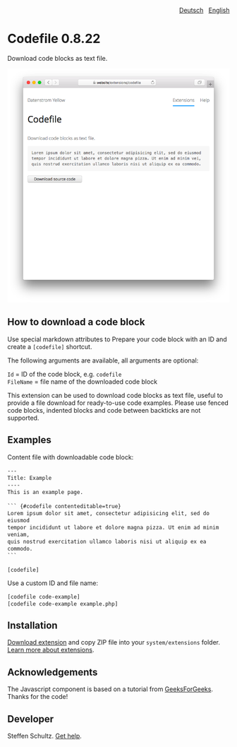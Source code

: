<p align="right"><a href="README-de.md">Deutsch</a> &nbsp; <a href="README.md">English</a></p>

# Codefile 0.8.22

Download code blocks as text file.

<p align="center"><img src="codefile-screenshot.png?raw=true" alt="Screenshot"></p>

## How to download a code block

Use special markdown attributes to Prepare your code block with an ID and create a `[codefile]` shortcut. 

The following arguments are available, all arguments are optional:
 
`Id` = ID of the code block, e.g. `codefile`  
`FileName` = file name of the downloaded code block  

This extension can be used to download code blocks as text file, useful to provide a file download for ready-to-use code examples. Please use fenced code blocks, indented blocks and code between backticks are not supported. 

## Examples

Content file with downloadable code block:

    ---
    Title: Example
    ----
    This is an example page. 
    
    ``` {#codefile contenteditable=true}
    Lorem ipsum dolor sit amet, consectetur adipisicing elit, sed do eiusmod 
    tempor incididunt ut labore et dolore magna pizza. Ut enim ad minim veniam, 
    quis nostrud exercitation ullamco laboris nisi ut aliquip ex ea commodo. 
    ```

    [codefile]

Use a custom ID and file name:

    [codefile code-example]
    [codefile code-example example.php]

## Installation

[Download extension](https://github.com/datenstrom/yellow-extensions/raw/main/downloads/codefile.zip) and copy ZIP file into your `system/extensions` folder. [Learn more about extensions](https://github.com/annaesvensson/yellow-update).

## Acknowledgements

The Javascript component is based on a tutorial from [GeeksForGeeks](https://www.geeksforgeeks.org/how-to-trigger-a-file-download-when-clicking-an-html-button-or-javascript/). Thanks for the code!

## Developer

Steffen Schultz. [Get help](https://datenstrom.se/yellow/help/).
